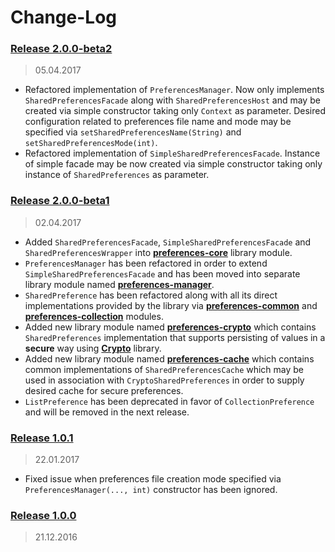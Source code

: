 Change-Log
===============

### [Release 2.0.0-beta2](https://github.com/universum-studios/android_preferences/releases/tag/2.0.0-beta2) ###
> 05.04.2017

- Refactored implementation of `PreferencesManager`. Now only implements `SharedPreferencesFacade`
  along with `SharedPreferencesHost` and may be created via simple constructor taking only `Context`
  as parameter. Desired configuration related to preferences file name and mode may be specified via
  `setSharedPreferencesName(String)` and `setSharedPreferencesMode(int)`.
- Refactored implementation of `SimpleSharedPreferencesFacade`. Instance of simple facade may be now
  created via simple constructor taking only instance of `SharedPreferences` as parameter.

### [Release 2.0.0-beta1](https://github.com/universum-studios/android_preferences/releases/tag/2.0.0-beta1) ###
> 02.04.2017

- Added `SharedPreferencesFacade`, `SimpleSharedPreferencesFacade` and `SharedPreferencesWrapper`
  into **[preferences-core](https://github.com/universum-studios/android_preferences/MODULES.md)**
  library module.
- `PreferencesManager` has been refactored in order to extend `SimpleSharedPreferencesFacade` and has
  been moved into separate library module named **[preferences-manager](https://github.com/universum-studios/android_preferences/MODULES.md)**.
- `SharedPreference` has been refactored along with all its direct implementations provided by the
  library via **[preferences-common](https://github.com/universum-studios/android_preferences/MODULES.md)**
  and **[preferences-collection](https://github.com/universum-studios/android_preferences/MODULES.md)**
  modules.
- Added new library module named **[preferences-crypto](https://github.com/universum-studios/android_preferences/MODULES.md)**
  which contains `SharedPreferences` implementation that supports persisting of values in a **secure**
  way using **[Crypto](https://github.com/universum-studios/android_crypto)** library.
- Added new library module named **[preferences-cache](https://github.com/universum-studios/android_preferences/MODULES.md)**
  which contains common implementations of `SharedPreferencesCache` which may be used in association
  with `CryptoSharedPreferences` in order to supply desired cache for secure preferences.
- `ListPreference` has been deprecated in favor of `CollectionPreference` and will be removed in
  the next release.

### [Release 1.0.1](https://github.com/universum-studios/android_preferences/releases/tag/1.0.1) ###
> 22.01.2017

- Fixed issue when preferences file creation mode specified via `PreferencesManager(..., int)`
  constructor has been ignored.

### [Release 1.0.0](https://github.com/universum-studios/android_preferences/releases/tag/1.0.0) ###
> 21.12.2016